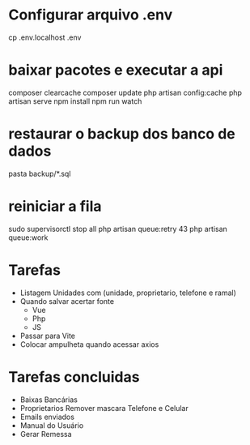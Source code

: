 # Configurar arquivo .env

cp .env.localhost .env

# baixar pacotes e executar a api

composer clearcache
composer update
php artisan config:cache
php artisan serve
npm install
npm run watch

# restaurar o backup dos banco de dados

pasta backup/\*.sql

# reiniciar a fila

sudo supervisorctl stop all
php artisan queue:retry 43
php artisan queue:work

# Tarefas

- Listagem Unidades com (unidade, proprietario, telefone e ramal)
- Quando salvar acertar fonte
  - Vue
  - Php
  - JS
- Passar para Vite
- Colocar ampulheta quando acessar axios

# Tarefas concluidas

- Baixas Bancárias
- Proprietarios Remover mascara Telefone e Celular
- Emails enviados
- Manual do Usuário
- Gerar Remessa
